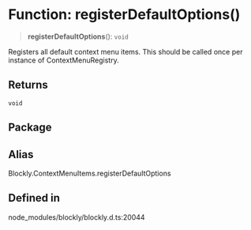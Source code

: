 # Function: registerDefaultOptions()

> **registerDefaultOptions**(): `void`

Registers all default context menu items. This should be called once per
instance of ContextMenuRegistry.

## Returns

`void`

## Package

## Alias

Blockly.ContextMenuItems.registerDefaultOptions

## Defined in

node_modules/blockly/blockly.d.ts:20044
